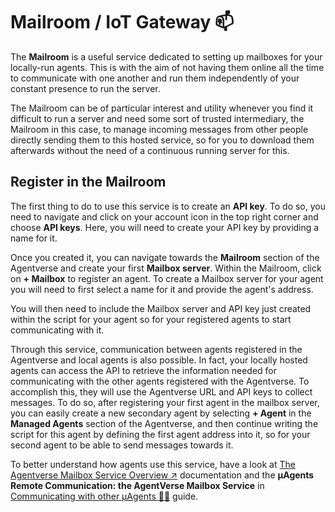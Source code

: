 # Mailroom / IoT Gateway 📫

The **Mailroom** is a useful service dedicated to setting up mailboxes for your locally-run agents. This is with the aim of not having them online all the time to communicate with one another and run them independently of your constant presence to run the server. 

The Mailroom can be of particular interest and utility whenever you find it difficult to run a server and need some sort of trusted intermediary, the Mailroom in this case, to manage incoming messages from other people directly sending them to this hosted service, so for you to download them afterwards without the need of a continuous running server for this. 

## Register in the Mailroom 

The first thing to do to use this service is to create an **API key**. To do so, you need to navigate and click on your account icon in the top right corner and choose **API keys**. Here, you will need to create your API key by providing a name for it. 

Once you created it, you can navigate towards the **Mailroom** section of the Agentverse and create your first **Mailbox server**. Within the Mailroom, click on **+ Mailbox** to register an agent. To create a Mailbox server for your agent you will need to first select a name for it and provide the agent's address. 

You will then need to include the Mailbox server and API key just created within the script for your agent so for your registered agents to start communicating with it. 

Through this service, communication between agents registered in the Agentverse and local agents is also possible. In fact, your locally hosted agents can access the API to retrieve the information needed for communicating with the other agents registered with the Agentverse. To accomplish this, they will use the Agentverse URL and API keys to collect messages. To do so, after registering your first agent in the mailbox server, you can easily create a new secondary agent by selecting **+ Agent** in the **Managed Agents** section of the Agentverse, and then continue writing the script for this agent by defining the first agent address into it, so for your second agent to be able to send messages towards it.

To better understand how agents use this service, have a look at [The Agentverse Mailbox Service Overview ↗️](/references/contracts/uagents-almanac/register-in-the-agentverse-mailbox.md) documentation and the **μAgents Remote Communication: the AgentVerse Mailbox Service** in [Communicating with other μAgents 📱🤖](/guides/agents/communicating-with-other-agents.md) guide.
